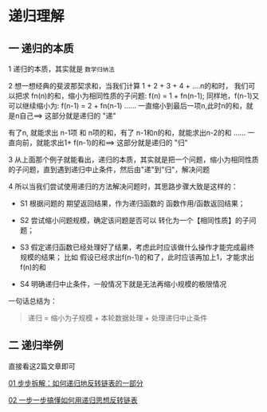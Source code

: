 # 递归理解

## 一 递归的本质

1 递归的本质，其实就是 `数学归纳法`

2 想一想经典的斐波那契求和，当我们计算 1 + 2 + 3 + 4 + ....n的和时，
  我们可以把求 fn(n)的和，缩小为相同性质的子问题: f(n) = 1 + fn(n-1);
  同样地，f(n-1)又可以继续缩小为: f(n-1) = 2 + fn(n-1)
  ......
  一直缩小到最后一项n,此时n的和，就是n自己==> 这部分就是递归的 "递"
  
  有了n, 就能求出 n-1项 和 n项的和，有了 n-1和n的和，就能求出n-2的和
  ......
  一直向前，就能求出1+ f(n-1)的和==> 这部分就是递归的 "归"

3 从上面那个例子就能看出，递归的本质，其实就是把一个问题，缩小为相同性质的子问题，直到遇到递归中止条件，然后由"递"到"归"，解决问题

4 所以当我们尝试使用递归的方法解决问题时，其思路步骤大致是这样的：
  - S1 根据问题的 期望返回结果，作为递归函数的 函数作用/函数返回结果；
  - S2 尝试缩小问题规模，确定该问题是否可以 转化为一个【相同性质】的子问题；
  - S3 假定递归函数已经处理好了结果，考虑此时应该做什么操作才能完成最终规模的结果；
    比如 假设已经求出f(n-1)的和了，此时应该再加上1，才能求出f(n)的和

  - S4 明确递归中止条件，一般情况下就是无法再缩小规模的极限情况

一句话总结为：
> 递归 = 缩小为子规模 + 本轮数据处理 + 处理递归中止条件


## 二 递归举例

直接看这2篇文章即可 

[01 步步拆解：如何递归地反转链表的一部分](https://leetcode.cn/problems/reverse-linked-list-ii/solution/bu-bu-chai-jie-ru-he-di-gui-di-fan-zhuan-lian-biao/)

[02 一步一步搞懂如何用递归思想反转链表](https://leetcode.cn/problems/reverse-linked-list-ii/solution/yi-bu-yi-bu-jiao-ni-ru-he-yong-di-gui-si-lowt/)